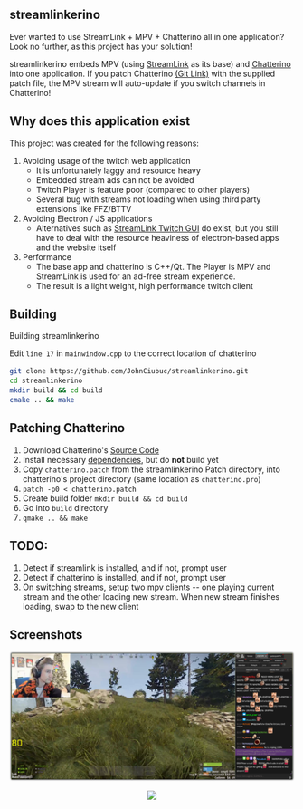 
## streamlinkerino
Ever wanted to use StreamLink + MPV + Chatterino all in one application? Look no further, as this project has your solution!

streamlinkerino embeds MPV (using [StreamLink](https://streamlink.github.io/index.html) as its base) and [Chatterino](https://chatterino.com/) into one application. If you patch Chatterino [(Git Link)](https://github.com/Chatterino/chatterino2) with the supplied patch file, the MPV stream will auto-update if you switch channels in Chatterino!

## Why does this application exist

This project was created for the following reasons:
1. Avoiding usage of the twitch web application
	* It is unfortunately laggy and resource heavy
	* Embedded stream ads can not be avoided
	* Twitch Player is feature poor (compared to other players)
	* Several bug with streams not loading when using third party extensions like FFZ/BTTV
2. Avoiding Electron / JS applications
	* Alternatives such as [StreamLink Twitch GUI](https://streamlink.github.io/streamlink-twitch-gui/) do exist, but you still have to deal with the resource heaviness of electron-based apps and the website itself
3. Performance
	* The base app and chatterino is C++/Qt. The Player is MPV and StreamLink is used for an ad-free stream experience. 
	* The result is a light weight, high performance twitch client

## Building 

Building streamlinkerino

Edit `line 17` in `mainwindow.cpp` to the correct location of chatterino
```bash
git clone https://github.com/JohnCiubuc/streamlinkerino.git
cd streamlinkerino
mkdir build && cd build
cmake .. && make
```
## Patching Chatterino

1. Download Chatterino's [Source Code](https://github.com/Chatterino/chatterino2#Building)
2. Install necessary [dependencies](https://github.com/Chatterino/chatterino2/blob/master/BUILDING_ON_LINUX.md), but do **not** build yet
3.  Copy `chatterino.patch` from the streamlinkerino Patch directory, into chatterino's project directory (same location as `chatterino.pro`)
4. `patch -p0 < chatterino.patch`
5. Create build folder `mkdir build && cd build`
6. Go into `build` directory
7.   `qmake .. && make`


## TODO:
1. Detect if streamlink is installed, and if not, prompt user
2. Detect if chatterino is installed, and if not, prompt user
3. On switching streams, setup two mpv clients -- one playing current stream and the other loading new stream. When new stream finishes loading, swap to the new client


	
## Screenshots
![ss1](https://github.com/JohnCiubuc/StreamLinkerino/raw/master/screenshots/ss1.png)

<p align="center">
  <img src="https://raw.githubusercontent.com/JohnCiubuc/JohnCiubucGifs/main/streamlinkerino.gif" />
</p>